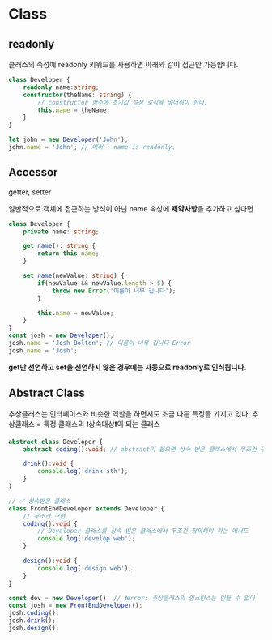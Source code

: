 # Class 

## readonly

클래스의 속성에 readonly 키워드를 사용하면 아래와 같이 접근만 가능합니다.

```typescript
class Developer {
    readonly name:string;
    constructor(theName: string) {
        // constructor 함수에 초기값 설정 로직을 넣어줘야 한다.
        this.name = theName;
    }
}

let john = new Developer('John');
john.name = 'John'; // 에러 : name is readonly.
```
## Accessor 
getter, setter

일반적으로 객체에 접근하는 방식이 아닌 name 속성에 **제약사항**을 추가하고 싶다면

```typescript
class Developer {
    private name: string;

    get name(): string {
        return this.name;
    }

    set name(newValue: string) {
        if(newValue && newValue.length > 5) {
            throw new Error('이름이 너무 깁니다');
        }

        this.name = newValue;
    }
}
const josh = new Developer();
josh.name = 'Josh Bolton'; // 이름이 너무 깁니다 Error
josh.name = 'Josh';
```
**get만 선언하고 set을 선언하지 않은 경우에는 자동으로 readonly로 인식됩니다.**

## Abstract Class 

추상클래스는 인터페이스와 비슷한 역할을 하면서도 조금 다른 특징을 가지고 있다.
추상클래스 = 특정 클래스의 ❗️상속대상❗️이 되는 클래스

```typescript
abstract class Developer {
    abstract coding():void; // abstract기 붙으면 상속 받은 클래스에서 무조건 구현해야한다.

    drink():void {
        console.log('drink sth');
    }
}

// ✅ 상속받은 클래스
class FrontEndDeveloper extends Developer {
    // 무조건 구현
    coding():void {
        // Developer 클래스를 상속 받은 클래스에서 무조건 정의해야 하는 메서드
        console.log('develop web');
    }

    design():void {
        console.log('design web');
    }
}

const dev = new Developer(); // ❗️error: 추상클래스의 인스턴스는 만들 수 없다
const josh = new FrontEndDeveloper();
josh.coding();
josh.drink();
josh.design();
```
